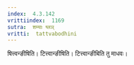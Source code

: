```yaml
---
index:  4.3.142
vrittiindex:  1169
sutra:  शम्याः ष्लञ्
vritti:  tattvabodhini 
---
```


षित्त्वन्ङीषिति। टित्त्वान्ङीषिति। टित्त्वान्ङीबिति तु माधवः। 

